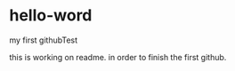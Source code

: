 # hello-word
my first githubTest



this is working on readme. 
in order to finish the first github.
